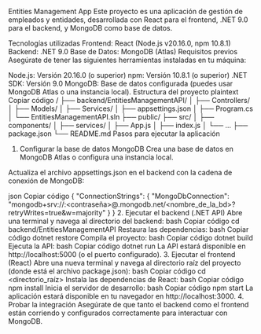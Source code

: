 Entities Management App
Este proyecto es una aplicación de gestión de empleados y entidades, desarrollada con React para el frontend, .NET 9.0 para el backend, y MongoDB como base de datos.

Tecnologías utilizadas
Frontend: React (Node.js v20.16.0, npm 10.8.1)
Backend: .NET 9.0
Base de Datos: MongoDB (Atlas)
Requisitos previos
Asegúrate de tener las siguientes herramientas instaladas en tu máquina:

Node.js: Versión 20.16.0 (o superior)
npm: Versión 10.8.1 (o superior)
.NET SDK: Versión 9.0
MongoDB: Base de datos configurada (puedes usar MongoDB Atlas o una instancia local).
Estructura del proyecto
plaintext
Copiar código
/
├── backend/EntitiesManagementAPI/
│   ├── Controllers/
│   ├── Models/
│   ├── Services/
│   ├── appsettings.json
│   ├── Program.cs
│   └── EntitiesManagementAPI.sln
├── public/
├── src/
│   ├── components/
│   ├── services/
│   ├── App.js
│   ├── index.js
│   └── ...
├── package.json
└── README.md
Pasos para ejecutar la aplicación
1. Configurar la base de datos MongoDB
Crea una base de datos en MongoDB Atlas o configura una instancia local.

Actualiza el archivo appsettings.json en el backend con la cadena de conexión de MongoDB:

json
Copiar código
{
    "ConnectionStrings": {
        "MongoDbConnection": "mongodb+srv://<usuario>:<contraseña>@<cluster>.mongodb.net/<nombre_de_la_bd>?retryWrites=true&w=majority"
    }
}
2. Ejecutar el backend (.NET API)
Abre una terminal y navega al directorio del backend:
bash
Copiar código
cd backend/EntitiesManagementAPI
Restaura las dependencias:
bash
Copiar código
dotnet restore
Compila el proyecto:
bash
Copiar código
dotnet build
Ejecuta la API:
bash
Copiar código
dotnet run
La API estará disponible en http://localhost:5000 (o el puerto configurado).
3. Ejecutar el frontend (React)
Abre una nueva terminal y navega al directorio raíz del proyecto (donde está el archivo package.json):
bash
Copiar código
cd <directorio_raíz>
Instala las dependencias de React:
bash
Copiar código
npm install
Inicia el servidor de desarrollo:
bash
Copiar código
npm start
La aplicación estará disponible en tu navegador en http://localhost:3000.
4. Probar la integración
Asegúrate de que tanto el backend como el frontend están corriendo y configurados correctamente para interactuar con MongoDB.

